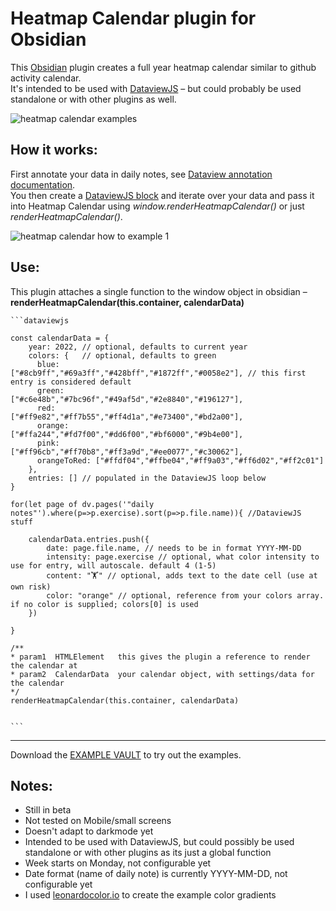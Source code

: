 # Heatmap Calendar plugin for Obsidian

This [Obsidian](https://obsidian.md/) plugin creates a full year heatmap calendar similar to github activity calendar.  
It's intended to be used with [DataviewJS](https://blacksmithgu.github.io/obsidian-dataview/) – but could probably be used standalone or with other plugins as well.  

![heatmap calendar examples](https://github.com/Richardsl/heatmap-calendar-obsidian/blob/master/github-images/heatmap-calendar-examples.jpg)

## How it works:

First annotate your data in daily notes, see [Dataview annotation documentation](https://blacksmithgu.github.io/obsidian-dataview/data-annotation/).  
You then create a [DataviewJS block](https://blacksmithgu.github.io/obsidian-dataview/api/intro/) and iterate over your data and pass it into Heatmap Calendar using *window.renderHeatmapCalendar()* or just *renderHeatmapCalendar()*.

![heatmap calendar how to example 1](https://github.com/Richardsl/heatmap-calendar-obsidian/blob/master/github-images/heatmap-calendar-howto3.jpg?raw=true)

## Use:

This plugin attaches a single function to the window object in obsidian – **renderHeatmapCalendar(this.container, calendarData)**  

    ```dataviewjs

    const calendarData = { 
        year: 2022, // optional, defaults to current year
        colors: {   // optional, defaults to green
          blue:        ["#8cb9ff","#69a3ff","#428bff","#1872ff","#0058e2"], // this first entry is considered default
          green:       ["#c6e48b","#7bc96f","#49af5d","#2e8840","#196127"],
          red:         ["#ff9e82","#ff7b55","#ff4d1a","#e73400","#bd2a00"],
          orange:      ["#ffa244","#fd7f00","#dd6f00","#bf6000","#9b4e00"],
          pink:        ["#ff96cb","#ff70b8","#ff3a9d","#ee0077","#c30062"],
          orangeToRed: ["#ffdf04","#ffbe04","#ff9a03","#ff6d02","#ff2c01"]
        },
        entries: [] // populated in the DataviewJS loop below
    }

    for(let page of dv.pages('"daily notes"').where(p=>p.exercise).sort(p=>p.file.name)){ //DataviewJS stuff
    
        calendarData.entries.push({
            date: page.file.name, // needs to be in format YYYY-MM-DD
            intensity: page.exercise // optional, what color intensity to use for entry, will autoscale. default 4 (1-5)
            content: "🏋️" // optional, adds text to the date cell (use at own risk)
            color: "orange" // optional, reference from your colors array. if no color is supplied; colors[0] is used
        })
          
    }

    /**
    * param1  HTMLElement   this gives the plugin a reference to render the calendar at
    * param2  CalendarData  your calendar object, with settings/data for the calendar
    */
    renderHeatmapCalendar(this.container, calendarData)


    ```
  
---
Download the [EXAMPLE VAULT](https://github.com/Richardsl/heatmap-calendar-obsidian/tree/master/EXAMPLE_VAULT) to try out the examples.  

## Notes:

- Still in beta
- Not tested on Mobile/small screens
- Doesn't adapt to darkmode yet
- Intended to be used with DataviewJS, but could possibly be used standalone or with other plugins as its just a global function
- Week starts on Monday, not configurable yet
- Date format (name of daily note) is currently YYYY-MM-DD, not configurable yet
- I used [leonardocolor.io](https://leonardocolor.io) to create the example color gradients

